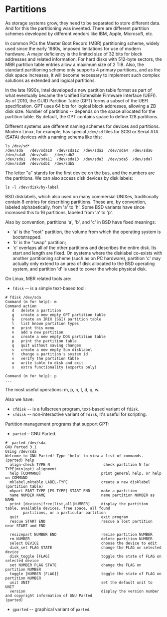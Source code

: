 # Partitions

As storage systems grow, they need to be separated to store different data. And for this the partitioning was invented. There are different partition schemes developed by different vendors like IBM, Apple, Microsoft, etc.

In common PCs the Master Boot Record (MBR) partitioning scheme, widely used since the early 1980s, imposed limitations for use of modern hardware. A major deficiency is the limited size of 32 bits for block addresses and related information. For hard disks with 512-byte sectors, the MBR partition table entries allow a maximum size of 2 TiB. Also, the standard partitioning scheme only supports 4 primary partitions, and as the disk space increases, it will become necessary to implement such complex solutions as extended and logical partitions.

In the late 1990s, Intel developed a new partition table format as part of what eventually became the Unified Extensible Firmware Interface (UEFI). As of 2010, the GUID Partition Table (GPT) forms a subset of the UEFI specification. GPT uses 64 bits for logical block addresses, allowing a ZB disk size. Number of partitions -- depends on the space allocated for the partition table. By default, the GPT contains space to define 128 partitions.

Different systems use different naming schemes for devices and partitions. Modern Linux, for example, has special `/dev/sd` files for SCSI or Serial ATA (SATA) devices with a naming schema like this:
```
ls /dev/sd*
/dev/sda   /dev/sda10  /dev/sda12  /dev/sda2  /dev/sda4  /dev/sda6  /dev/sda8  /dev/sdb   /dev/sdb2
/dev/sda1  /dev/sda11  /dev/sda13  /dev/sda3  /dev/sda5  /dev/sda7  /dev/sda9  /dev/sdb1  /dev/sdb5
```
The letter "a" stands for the first device on the bus, and the numbers are the partitions. We can also access disk devices by disk labels:
```
ls -l /dev/disk/by-label
```

BSD disklabels, which also used on many commersial UNIXes, traditionally contain 8 entries for describing partitions. These are, by convention, labeled alphabetically, from 'a' to 'h'. Some BSD variants have since increased this to 16 partitions, labeled from 'a' to 'p'.

Also by convention, partitions 'a', 'b', and 'c' in BSD have fixed meanings:
* 'a' is the "root" partition, the volume from which the operating system is bootstrapped.
* 'b' is the "swap" partition;
* 'c' overlaps all of the other partitions and describes the entire disk. Its start and length are fixed. On systems where the disklabel co-exists with another partitioning scheme (such as on PC hardware), partition 'c' may actually only extend to an area of disk allocated to the BSD operating system, and partition 'd' is used to cover the whole physical disk.

On Linux, MBR related tools are:
* `fdisk` -- is a simple text-based tool:
```
# fdisk /dev/sda
Command (m for help): m
Command action
   d   delete a partition
   g   create a new empty GPT partition table
   G   create an IRIX (SGI) partition table
   l   list known partition types
   m   print this menu
   n   add a new partition
   o   create a new empty DOS partition table
   p   print the partition table
   q   quit without saving changes
   s   create a new empty Sun disklabel
   t   change a partition's system id
   v   verify the partition table
   w   write table to disk and exit
   x   extra functionality (experts only)

Command (m for help): p
...
```
The most useful operations: m, p, n, t, d, q, w.

Also we have:
* `cfdisk` -- is a fullscreen program, text-based variant of `fdisk`.
* `sfdisk` -- non-interactive variant of `fdisk`, it's useful for scripting.

Partition management programs that support GPT:
* `parted` – GNU Parted. 
```
#  parted /dev/sda
GNU Parted 3.1
Using /dev/sda
Welcome to GNU Parted! Type 'help' to view a list of commands.
(parted) help                                                             
  align-check TYPE N                        check partition N for TYPE(min|opt) alignment
  help [COMMAND]                           print general help, or help on COMMAND
  mklabel,mktable LABEL-TYPE               create a new disklabel (partition table)
  mkpart PART-TYPE [FS-TYPE] START END     make a partition
  name NUMBER NAME                         name partition NUMBER as NAME
  print [devices|free|list,all|NUMBER]     display the partition table, available devices, free space, all found
        partitions, or a particular partition
  quit                                     exit program
  rescue START END                         rescue a lost partition near START and END
  
  resizepart NUMBER END                    resize partition NUMBER
  rm NUMBER                                delete partition NUMBER
  select DEVICE                            choose the device to edit
  disk_set FLAG STATE                      change the FLAG on selected device
  disk_toggle [FLAG]                       toggle the state of FLAG on selected device
  set NUMBER FLAG STATE                    change the FLAG on partition NUMBER
  toggle [NUMBER [FLAG]]                   toggle the state of FLAG on partition NUMBER
  unit UNIT                                set the default unit to UNIT
  version                                  display the version number and copyright information of GNU Parted
(parted)                                                                  
```
* `gparted` -- graphical variant of `parted`.


